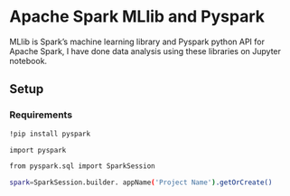 # Apache Spark MLlib and Pyspark
MLlib is Spark’s machine learning library and Pyspark python API for Apache Spark, I have done data analysis using these libraries on Jupyter notebook. 

## Setup
### Requirements

```bash
!pip install pyspark
```

```bash
import pyspark
```

```bash
from pyspark.sql import SparkSession
```

```bash
spark=SparkSession.builder. appName('Project Name').getOrCreate()
```
